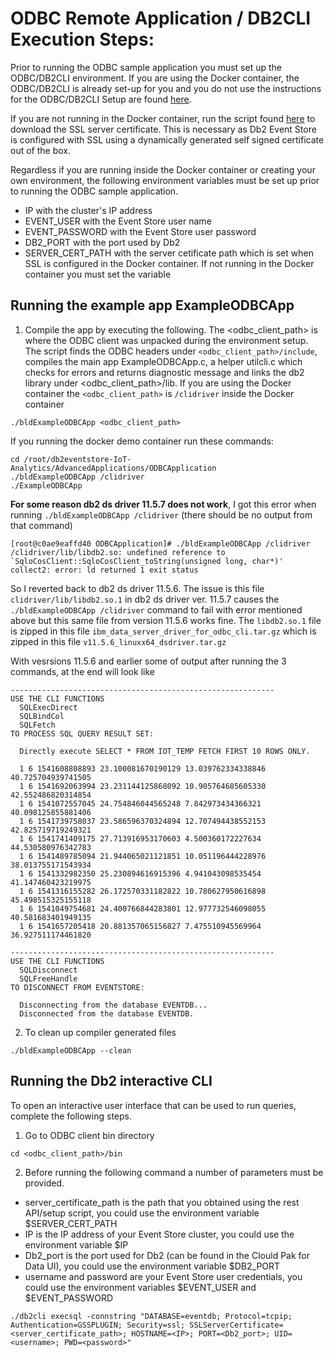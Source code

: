 # ODBC Remote Application / DB2CLI Execution Steps:

Prior to running the ODBC sample application you must set up the ODBC/DB2CLI environment. If you are using the Docker container, the ODBC/DB2CLI is already set-up for you and you do not use the instructions for the ODBC/DB2CLI Setup are found [here](https://github.com/IBMProjectEventStore/db2eventstore-IoT-Analytics/tree/master/AdvancedApplications#odbcdb2cli-setup).  

If you are not running in the Docker container, run the script found [here](https://github.com/IBMProjectEventStore/db2eventstore-IoT-Analytics/blob/master/container/setup/setup-ssl.sh) to download the SSL server certificate. This is necessary as Db2 Event Store is configured with SSL using a dynamically generated self signed certificate out of the box. 

Regardless if you are running inside the Docker container or creating your own environment, the following environment variables must be set up prior to running the ODBC sample application. 

* IP with the cluster's IP address
* EVENT_USER with the Event Store user name
* EVENT_PASSWORD with the Event Store user password
* DB2_PORT with the port used by Db2
* SERVER_CERT_PATH with the server cetificate path which is set when SSL is configured in the Docker container. If not running in the Docker container you must set the variable

## Running the example app ExampleODBCApp

1. Compile the app by executing the following. The <odbc_client_path> is where the ODBC client was unpacked during the environment setup. The script finds the ODBC headers under `<odbc_client_path>/include`, compiles the main app ExampleODBCApp.c, a helper utilcli.c which checks for errors and returns diagnostic message and links the db2 library under <odbc_client_path>/lib.  If you are using the Docker container the `<odbc_client_path>` is `/clidriver` inside the Docker container
```
./bldExampleODBCApp <odbc_client_path>
```
If you running the docker demo container run these commands:
```
cd /root/db2eventstore-IoT-Analytics/AdvancedApplications/ODBCApplication
./bldExampleODBCApp /clidriver
./ExampleODBCApp
```
**For some reason db2 ds driver 11.5.7 does not work**, I got this error when running `./bldExampleODBCApp /clidriver`  (there should be no output from that command)
```
[root@c0ae9eaffd40 ODBCApplication]# ./bldExampleODBCApp /clidriver
/clidriver/lib/libdb2.so: undefined reference to `SqloCosClient::SqloCosClient_toString(unsigned long, char*)'
collect2: error: ld returned 1 exit status
```
So I reverted back to db2 ds driver 11.5.6. The issue is this file `clidriver/lib/libdb2.so.1` in db2 ds driver ver. 11.5.7 causes the `./bldExampleODBCApp /clidriver` command to fail with error mentioned above but this same file from version 11.5.6 works fine. The `libdb2.so.1` file is zipped in this file `ibm_data_server_driver_for_odbc_cli.tar.gz` which is zipped in this file `v11.5.6_linuxx64_dsdriver.tar.gz`


 
With vesrsions 11.5.6 and earlier some of output after running the 3 commands, at the end will look like
```
-----------------------------------------------------------
USE THE CLI FUNCTIONS
  SQLExecDirect
  SQLBindCol
  SQLFetch
TO PROCESS SQL QUERY RESULT SET:

  Directly execute SELECT * FROM IOT_TEMP FETCH FIRST 10 ROWS ONLY.

  1 6 1541608808893 23.100081670190129 13.039762334338846 40.725704939741505
  1 6 1541692063994 23.231144125868092 10.905764685605330 42.552486820314854
  1 6 1541072557045 24.754846044565248 7.842973434366321 40.098125855881406
  1 6 1541739758037 23.586596370324894 12.707494438552153 42.825719719249321
  1 6 1541741409175 27.713916953170603 4.500360172227634 44.530580976342783
  1 6 1541489785094 21.944065021121851 10.051196444228976 38.013755171543934
  1 6 1541332982350 25.230894616915396 4.941043098535454 41.147460423219975
  1 6 1541316155282 26.172570331182822 10.780627950616898 45.498515325155118
  1 6 1541049754681 24.400766844283801 12.977732546098055 40.581683401949135
  1 6 1541657205418 20.881357065156827 7.475510945569964 36.927511174461820

-----------------------------------------------------------
USE THE CLI FUNCTIONS
  SQLDisconnect
  SQLFreeHandle
TO DISCONNECT FROM EVENTSTORE:

  Disconnecting from the database EVENTDB...
  Disconnected from the database EVENTDB.
```

2. To clean up compiler generated files

`./bldExampleODBCApp --clean`

## Running the Db2 interactive CLI

To open an interactive user interface that can be used to run queries, complete the following steps. 

1. Go to ODBC client bin directory

`cd <odbc_client_path>/bin`

2. Before running the following command a number of parameters must be provided.

  * server_certificate_path is the path that you obtained using the rest API/setup script, you could use the environment variable $SERVER_CERT_PATH
  * IP is the IP address of your Event Store cluster, you could use the environment variable $IP
  * Db2_port is the port used for Db2 (can be found in the Clould Pak for Data UI), you could use the environment variable $DB2_PORT
  * username and password are your Event Store user credentials, you could use the environment variables $EVENT_USER and $EVENT_PASSWORD

`./db2cli execsql -connstring "DATABASE=eventdb; Protocol=tcpip; Authentication=GSSPLUGIN; Security=ssl; SSLServerCertificate=<server_certificate_path>; HOSTNAME=<IP>; PORT=<Db2_port>; UID=<username>; PWD=<password>"`
